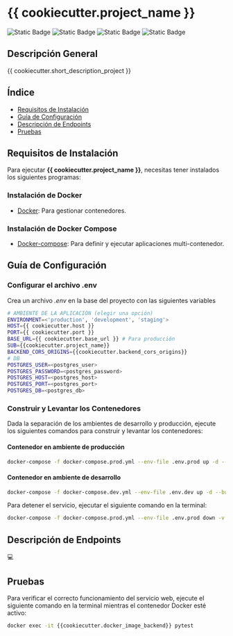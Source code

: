 # {{ cookiecutter.project_name }}

![Static Badge](https://img.shields.io/badge/Estatus-En%20Desarrollo%20💻-yellow)
![Static Badge](https://img.shields.io/badge/Versi%C3%B3n-1.0.0-blue)
![Static Badge](https://img.shields.io/badge/Lenguaje-Python-blue)
![Static Badge](https://img.shields.io/badge/Pruebas-En%20Desarrollo-yellow)

## **Descripción General**

{{ cookiecutter.short_description_project }}

## Índice

* [Requisitos de Instalación](#requisitos-de-instalación)
* [Guía de Configuración](#guía-de-configuración)
* [Descripción de Endpoints](#descripción-de-endpoints)
* [Pruebas](#pruebas)

## Requisitos de Instalación

Para ejecutar **{{ cookiecutter.project_name }}**, necesitas tener instalados los siguientes programas:

### Instalación de Docker
- [Docker](https://docs.docker.com/get-docker/): Para gestionar contenedores.

### Instalación de Docker Compose
- [Docker-compose](https://docs.docker.com/compose/install/): Para definir y ejecutar aplicaciones multi-contenedor.

## Guía de Configuración

### Configurar el archivo .env

Crea un archivo _.env_ en la base del proyecto con las siguientes variables

```bash
# AMBIENTE DE LA APLICACIÓN (elegir una opción)
ENVIRONMENT=<'production', 'development', 'staging'>
HOST={{ cookiecutter.host }}
PORT={{ cookiecutter.port }}
BASE_URL={{ cookiecutter.base_url }} # Para producción
SUB={{cookiecutter.project_name}}
BACKEND_CORS_ORIGINS={{cookiecutter.backend_cors_origins}}
# DB
POSTGRES_USER=<postgres_user>
POSTGRES_PASSWORD=<postgres_password>
POSTGRES_HOST=<postgres_host>
POSTGRES_PORT=<postgres_port>
POSTGRES_DB=<postgres_db>
```

### Construir y Levantar los Contenedores

Dada la separación de los ambientes de desarrollo y producción, ejecute los siguientes comandos para construir y levantar los contenedores:

#### Contenedor en ambiente de producción
```bash
docker-compose -f docker-compose.prod.yml --env-file .env.prod up -d --build
```

#### Contenedor en ambiente de desarrollo
```bash
docker-compose -f docker-compose.dev.yml --env-file .env.dev up -d --build
```

Para detener el servicio, ejecutar el siguiente comando en la terminal:

```bash
docker-compose -f docker-compose.prod.yml --env-file .env.prod down -v
```

## Descripción de Endpoints

💻

## Pruebas

Para verificar el correcto funcionamiento del servicio web, ejecute el siguiente comando en la terminal mientras el contenedor Docker esté activo:

```bash
docker exec -it {{cookiecutter.docker_image_backend}} pytest
```